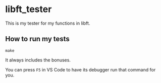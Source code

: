 # libft_tester

This is my tester for my functions in libft.

## How to run my tests

`make`

It always includes the bonuses.

You can press `F5` in VS Code to have its debugger run that command for you.
